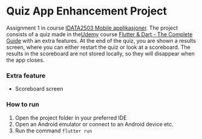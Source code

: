 # Quiz App Enhancement Project

Assignment 1 in course
[IDATA2503 Mobile applikasjoner](https://www.ntnu.edu/studies/courses/IDATA2503#tab=omEmnet).
The project consists of a quiz made in the[Udemy](https://www.udemy.com/) course
[Flutter & Dart - The Complete Guide](https://www.udemy.com/course/learn-flutter-dart-to-build-ios-android-apps/?kw=flutter&src=sac)
with an extra features. At the end of the quiz, you are shown a results screen, where you can either
restart the quiz or look at a scoreboard. The results in the scoreboard are not stored locally, so
they will disappear when the app closes.

### Extra feature

- Scoreboard screen

### How to run

1. Open the project folder in your preferred IDE
2. Open an Android emulator or connect to an Android device etc.
3. Run the command ```flutter run```

